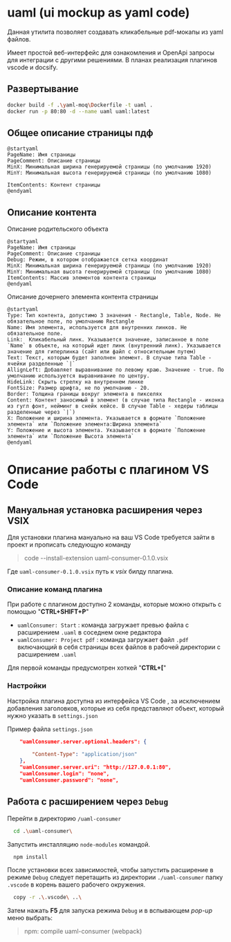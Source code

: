 # uaml (ui mockup as yaml code) 

Данная утилита позволяет создавать кликабельные pdf-мокапы из yaml файлов.

Имеет простой веб-интерфейс для ознакомления и OpenApi запросы для интеграции с другими решениями.
В планах реализация плагинов vscode и docsify.

## Развертывание

```bash
docker build -f .\yaml-moq\Dockerfile -t uaml .
docker run -p 80:80 -d --name uaml uaml:latest
```

## Общее описание страницы пдф

```plantuml
@startyaml
PageName: Имя страницы
PageComment: Описание страницы 
MinX: Минимальная ширина генерируемой страницы (по умолчанию 1920)
MinY: Минимальная высота генерируемой страницы (по умолчанию 1080)

ItemContents: Контент страницы
@endyaml
```

## Описание контента

Описание родительского объекта

```plantuml
@startyaml
PageName: Имя страницы
PageComment: Описание страницы 
Debug: Режим, в котором отображается сетка координат 
MinX: Минимальная ширина генерируемой страницы (по умолчанию 1920)
MinY: Минимальная высота генерируемой страницы (по умолчанию 1080)
ItemContents: Массив элементов контента страницы
@endyaml
```

Описание дочернего элемента контента страницы

```plantuml
@startyaml
Type: Тип контента, допустимо 3 значения - Rectangle, Table, Node. Не обязательное поле, по умолчанию Rectangle
Name: Имя элемента, используется для внутренних линков. Не обязательное поле.
Link:  Кликабельный линк. Указывается значение, записанное в поле `Name` в объекте, на который идет линк (внутренний линк). Указывается значение для гиперлинка (сайт или файл с относительным путем)
Text: Текст, которым будет заполнен элемент. В случае типа Table - ячейки разделенные `|`
AllignLeft: Добавляет выравнивание по левому краю. Значение - true. По умолчанию используется выравнивание по центру.
HideLink: Скрыть стрелку на внутреннем линке
FontSize: Размер шрифта, не по умолчанию - 20.
Border: Толщина границы вокруг элемента в пикселях
Content: Контент заносимый в элемент (в случае типа Rectangle - иконка из гугл фонт, нейминг в снейк кейсе. В случае Table - хедеры таблицы разделенные через `|`)
X: Положение и ширина элемента. Указывается в формате `Положение элемента` или `Положение элемента:Ширина элемента` 
Y: Положение и высота элемента. Указывается в формате `Положение элемента` или `Положение Высота элемента` 
@endyaml
```

# Описание работы с плагином **VS Code**

## Мануальная установка расширения через VSIX

Для установки плагина мануально на ваш VS Code требуется зайти в проект и прописать следующую команду
>    code --install-extension uaml-consumer-0.1.0.vsix

Где `uaml-consumer-0.1.0.vsix` путь к *vsix* билду плагина. 

### Описание команд плагина

При работе с плагином доступно 2 команды, которые можно открыть с помощью "**CTRL+SHIFT+P**"
- `uamlConsumer: Start` : команда загружает превью файла с расширением `.uaml` в соседнем окне редактора
- `uamlConsumer: Project pdf` : команда загружает файл `.pdf` включающий в себя страницы всех файлов в рабочей директории с расширением `.uaml`

Для первой команды предусмотрен хоткей "**CTRL+[**"

### Настройки
Настройка плагина доступна из интерфейса VS Code , за исключением добавления заголовков, которые из себя представляют объект, который нужно указать в `settings.json`

Пример файла `settings.json`
```json
    "uamlConsumer.server.optional.headers": {
    
        "Content-Type": "application/json"
    },
    "uamlConsumer.server.uri": "http://127.0.0.1:80",
    "uamlConsumer.login": "none",
    "uamlConsumer.password": "none",
```

## Работа с расширением через `Debug`

Перейти в директорию `/uaml-consumer`
```bash
  cd .\uaml-consumer\
```
Запустить инсталляцию `node-modules` командой.
```bash
  npm install
```
После установки всех зависимостей, чтобы запустить расширение в режиме `Debug` следует перетащить из директории `./uaml-consumer` папку `.vscode` в корень вашего рабочего окружения.
```bash
  copy -r .\.vscode\ ..\
```
Затем нажать **F5** для запуска режима `Debug` и в вспывающем *pop-up* меню выбрать:
> npm: compile uaml-consumer (webpack)
